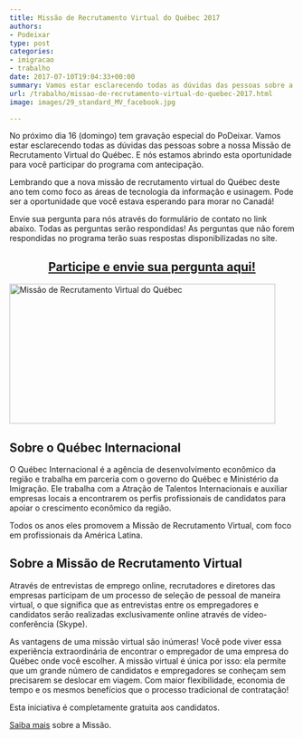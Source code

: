 ```yaml
---
title: Missão de Recrutamento Virtual do Québec 2017
authors:
- Podeixar
type: post
categories:
- imigracao
- trabalho
date: 2017-07-10T19:04:33+00:00
summary: Vamos estar esclarecendo todas as dúvidas das pessoas sobre a nossa Missão de Recrutamento Virtual do Québec. Saiba como participar e enviar sua pergunta!
url: /trabalho/missao-de-recrutamento-virtual-do-quebec-2017.html
image: images/29_standard_MV_facebook.jpg

---
```

No próximo dia 16 (domingo) tem gravação especial do PoDeixar. Vamos estar esclarecendo todas as dúvidas das pessoas sobre a nossa Missão de Recrutamento Virtual do Québec. E nós estamos abrindo esta oportunidade para você participar do programa com antecipação.

Lembrando que a nova missão de recrutamento virtual do Québec deste ano tem como foco as áreas de tecnologia da informação e usinagem. Pode ser a oportunidade que você estava esperando para morar no Canadá!

Envie sua pergunta para nós através do formulário de contato no link abaixo. Todas as perguntas serão respondidas! As perguntas que não forem respondidas no programa terão suas respostas disponibilizadas no site.

<h2 style="text-align: center;">
  <a href="https://goo.gl/CWpxFg" target="_blank" rel="noopener">Participe e envie sua pergunta aqui!</a>
</h2>

<a href="https://goo.gl/CWpxFg" target="_blank" rel="noopener"><img class="alignnone wp-image-9084 size-medium aligncenter" src="https://www.canadaagora.com/wp-content/uploads/29_standard_MV_facebook-470x247.jpg" alt="Missão de Recrutamento Virtual do Québec" width="470" height="247" srcset="https://www.canadaagora.com/wp-content/uploads/29_standard_MV_facebook-470x247.jpg 470w, https://www.canadaagora.com/wp-content/uploads/29_standard_MV_facebook-970x509.jpg 970w, https://www.canadaagora.com/wp-content/uploads/29_standard_MV_facebook-364x191.jpg 364w, https://www.canadaagora.com/wp-content/uploads/29_standard_MV_facebook-758x398.jpg 758w, https://www.canadaagora.com/wp-content/uploads/29_standard_MV_facebook-608x319.jpg 608w, https://www.canadaagora.com/wp-content/uploads/29_standard_MV_facebook-1152x605.jpg 1152w" sizes="(max-width: 470px) 100vw, 470px" /></a>

## Sobre o Québec Internacional

O Québec Internacional é a agência de desenvolvimento econômico da região e trabalha em parceria com o governo do Québec e Ministério da Imigração. Ele trabalha com a Atração de Talentos Internacionais e auxiliar empresas locais a encontrarem os perfis profissionais de candidatos para apoiar o crescimento econômico da região.

Todos os anos eles promovem a Missão de Recrutamento Virtual, com foco em profissionais da América Latina.

## Sobre a Missão de Recrutamento Virtual

Através de entrevistas de emprego online, recrutadores e diretores das empresas participam de um processo de seleção de pessoal de maneira virtual, o que significa que as entrevistas entre os empregadores e candidatos serão realizadas exclusivamente online através de vídeo-conferência (Skype).

As vantagens de uma missão virtual são inúmeras! Você pode viver essa experiência extraordinária de encontrar o empregador de uma empresa do Québec onde você escolher. A missão virtual é única por isso: ela permite que um grande número de candidatos e empregadores se conheçam sem precisarem se deslocar em viagem. Com maior flexibilidade, economia de tempo e os mesmos benefícios que o processo tradicional de contratação!

Esta iniciativa é completamente gratuita aos candidatos.

<a href="http://www.quebecentete.com/pt/trabalhar-na-cidade-de-quebec/missoes-para-selecao-de-pessoal/miss%C3%A3o-de-recrutamento-2017/" target="_blank" rel="noopener">Saiba mais</a> sobre a Missão.